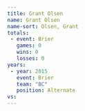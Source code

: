 ```yaml
---
title: Grant Olsen
name: Grant Olsen
name-sort: Olsen, Grant
totals:
 - event: Brier
   games: 0
   wins: 0
   losses: 0
years:
 - year: 2015
   event: Brier
   team: "BC"
   position: Alternate
vs:
---
```

